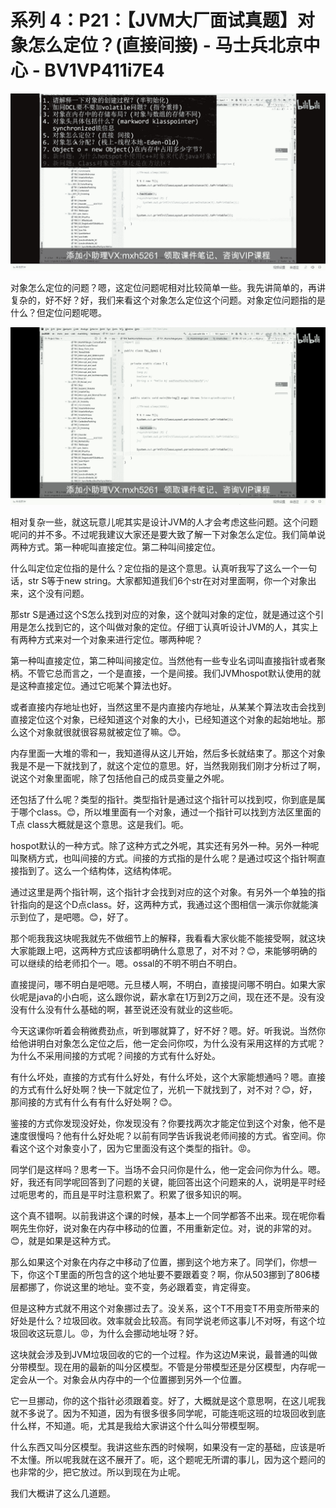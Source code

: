# 系列 4：P21：【JVM大厂面试真题】对象怎么定位？(直接间接) - 马士兵北京中心 - BV1VP411i7E4

![](img/1f9f7e2fe16952deb3156394daf03e5a_0.png)

对象怎么定位的问题？嗯，这定位问题呢相对比较简单一些。我先讲简单的，再讲复杂的，好不好？好，我们来看这个对象怎么定位这个问题。对象定位问题指的是什么？但定位问题呢嗯。



![](img/1f9f7e2fe16952deb3156394daf03e5a_2.png)

相对复杂一些，就这玩意儿呢其实是设计JVM的人才会考虑这些问题。这个问题呢问的并不多。不过呢我建议大家还是要大致了解一下对象怎么定位。我们简单说两种方式。第一种呢叫直接定位。第二种叫间接定位。

什么叫定位定位指的是什么？定位指的是这个意思。认真听我写了这么一个一句话，str S等于new string。大家都知道我们6个str在对对里面啊，你一个对象出来，这个没有问题。

那str S是通过这个S怎么找到对应的对象，这个就叫对象的定位，就是通过这个引用是怎么找到它的，这个叫做对象的定位。仔细丁认真听设计JVM的人，其实上有两种方式来对一个对象来进行定位。哪两种呢？

第一种叫直接定位，第二种叫间接定位。当然他有一些专业名词叫直接指针或者聚柄。不管它总而言之，一个是直接，一个是间接。我们JVMhospot默认使用的就是这种直接定位。通过它呃某个算法也好。

或者直接内存地址也好，当然这里不是内直接内存地址，从某某个算法攻击会找到直接定位这个对象，已经知道这个对象的大小，已经知道这个对象的起始地址。那么这个对象就很就很容易就被定位了嘛。😊。

内存里面一大堆的零和一，我知道得从这儿开始，然后多长就结束了。那这个对象我是不是一下就找到了，就这个定位的意思。好，当然我刚我们刚才分析过了啊，说这个对象里面呢，除了包括他自己的成员变量之外呢。

还包括了什么呢？类型的指针。类型指针是通过这个指针可以找到哎，你到底是属于哪个class。😊，所以堆里面有一个对象，通过一个指针可以找到方法区里面的T点 class大概就是这个意思。这是我们。呃。

hospot默认的一种方式。除了这种方式之外呢，其实还有另外一种。另外一种呢叫聚柄方式，也叫间接的方式。间接的方式指的是什么呢？是通过哎这个指针啊直接指到了。这么一个结构体，这结构体呢。

通过这里是两个指针啊，这个指针才会找到对应的这个对象。有另外一个单独的指针指向的是这个D点class。好，这两种方式，我通过这个图相信一演示你就能演示到位了，是吧嗯。😊，好了。

那个呃我我这块呢我就先不做细节上的解释，我看看大家伙能不能接受啊，就这块大家能跟上吧，这两种方式应该都明确什么意思了，对不对？😊，来能够明确的可以继续的给老师扣个一。嗯。ossal的不明不明白不明白。

直接提问，哪不明白是吧嗯。元旦楼人啊，不明白，直接提问哪不明白。如果大家伙呢是java的小白呃，这么跟你说，薪水拿在1万到2万之间，现在还不是。没有没没有什么没有什么基础的啊，甚至说还没有就业的这些呃。

今天这课你听着会稍微费劲点，听到哪就算了，好不好？嗯。好。听我说。当然你给他讲明白对象怎么定位之后，他一定会问你哎，为什么没有采用这样的方式呢？为什么不采用间接的方式呢？间接的方式有什么好处。

有什么坏处，直接的方式有什么好处，有什么坏处，这个大家能想通吗？嗯。直接的方式有什么好处啊？快一下就定位了，光机一下就找到了，对不对？😊，好，那间接的方式有什么有有什么好处啊？😊。

鉴接的方式你发现没好处，你发现没有？你要找两次才能定位到这个对象，他不是速度很慢吗？他有什么好处呢？以前有同学告诉我说老师间接的方式。省空间。你看这个这个对象变小了，因为它里面没有这个类型的指针。😡。

同学们是这样吗？思考一下。当场不会只问你是什么，他一定会问你为什么。嗯。好，我还有同学呢回答到了问题的关键，能回答出这个问题来的人，说明是平时经过呃思考的，而且是平时注意积累了。积累了很多知识的啊。

这个真不错啊。以前我讲这个课的时候，基本上一个同学都答不出来。现在呢你看啊先生你好，说对象在内存中移动的位置，不用重新定位。对，说的非常的对。😊，就是如果是这种方式。

那么如果这个对象在内存之中移动了位置，挪到这个地方来了。同学们，你想一下，你这个T里面的所包含的这个地址要不要跟着变？啊，你从503挪到了806楼层都挪了，你说这里的地址。变不变，务必跟着变，肯定得变。

但是这种方式就不用这个对象挪过去了。没关系，这个T不用变T不用变所带来的好处是什么？垃圾回收。效率就会比较高。有同学说老师这事儿不对呀，有这个垃圾回收这玩意儿。😡，为什么会挪动地址呀？好。

这块就会涉及到JVM垃圾回收的它的一个过程。作为这边M来说，最普通的叫做分带模型。现在用的最新的叫分区模型。不管是分带模型还是分区模型，内存呢一定会从一个。对象会从内存中的一个位置挪到另外一个位置。

它一旦挪动，你的这个指针必须跟着变。好了，大概就是这个意思啊，在这儿呢我就不多说了。因为不知道，因为有很多很多同学呢，可能连呃这班的垃圾回收到底什么样，不知道。呃，尤其是我给大家讲这个什么叫分带模型啊。

什么东西又叫分区模型。我讲这些东西的时候啊，如果没有一定的基础，应该是听不太懂。所以呢我就在这不展开了。呃，这个题呢无所谓的事儿，因为这个题问的也非常的少，把它放过。所以到现在为止呢。

我们大概讲了这么几道题。